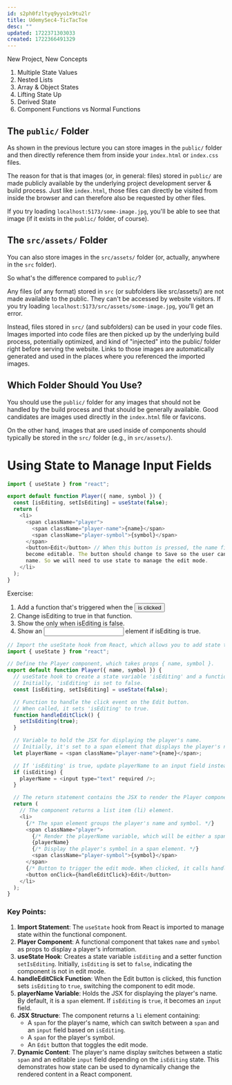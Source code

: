 ```yaml
---
id: s2ph0fzltyq9yyo1x9tu2lr
title: UdemySec4-TicTacToe
desc: ""
updated: 1722371303033
created: 1722366491329
---
```


New Project, New Concepts

1. Multiple State Values
2. Nested Lists
3. Array & Object States
4. Lifting State Up
5. Derived State
6. Component Functions vs Normal Functions

## The `public/` Folder

As shown in the previous lecture you can store images in the `public/` folder and then directly reference them from inside your `index.html` or `index.css` files.

The reason for that is that images (or, in general: files) stored in `public/` are made publicly available by the underlying project development server & build process. Just like `index.html`, those files can directly be visited from inside the browser and can therefore also be requested by other files.

If you try loading `localhost:5173/some-image.jpg`, you'll be able to see that image (if it exists in the `public/` folder, of course).

## The `src/assets/` Folder

You can also store images in the `src/assets/` folder (or, actually, anywhere in the `src` folder).

So what's the difference compared to `public/`?

Any files (of any format) stored in `src` (or subfolders like src/assets/) are not made available to the public. They can't be accessed by website visitors. If you try loading `localhost:5173/src/assets/some-image.jpg`, you'll get an error.

Instead, files stored in `src/` (and subfolders) can be used in your code files. Images imported into code files are then picked up by the underlying build process, potentially optimized, and kind of "injected" into the public/ folder right before serving the website. Links to those images are automatically generated and used in the places where you referenced the imported images.

## Which Folder Should You Use?

You should use the `public/` folder for any images that should not be handled by the build process and that should be generally available. Good candidates are images used directly in the `index.html` file or favicons.

On the other hand, images that are used inside of components should typically be stored in the `src/` folder (e.g., in `src/assets/`).

# Using State to Manage Input Fields

```js
import { useState } from "react";

export default function Player({ name, symbol }) {
  const [isEditing, setIsEditing] = useState(false);
  return (
    <li>
      <span className="player">
        <span className="player-name">{name}</span>
        <span className="player-symbol">{symbol}</span>
      </span>
      <button>Edit</button> // When this button is pressed, the name field should
      become editable. The button should change to Save so the user can confirm the
      name. So we will need to use state to manage the edit mode.
    </li>
  );
}
```

Exercise:

1. Add a function that's triggered when the <button> is clicked
2. Change isEditing to true in that function.
3. Show the <span className="player-name"> only when isEditing is false.
4. Show an <input> element if isEditing is true.

```js
// Import the useState hook from React, which allows you to add state to functional components.
import { useState } from "react";

// Define the Player component, which takes props { name, symbol }.
export default function Player({ name, symbol }) {
  // useState hook to create a state variable 'isEditing' and a function 'setIsEditing' to update it.
  // Initially, 'isEditing' is set to false.
  const [isEditing, setIsEditing] = useState(false);

  // Function to handle the click event on the Edit button.
  // When called, it sets 'isEditing' to true.
  function handleEditClick() {
    setIsEditing(true);
  }

  // Variable to hold the JSX for displaying the player's name.
  // Initially, it's set to a span element that displays the player's name.
  let playerName = <span className="player-name">{name}</span>;

  // If 'isEditing' is true, update playerName to an input field instead of a span.
  if (isEditing) {
    playerName = <input type="text" required />;
  }

  // The return statement contains the JSX to render the Player component.
  return (
    // The component returns a list item (li) element.
    <li>
      {/* The span element groups the player's name and symbol. */}
      <span className="player">
        {/* Render the playerName variable, which will be either a span or an input field based on 'isEditing'. */}
        {playerName}
        {/* Display the player's symbol in a span element. */}
        <span className="player-symbol">{symbol}</span>
      </span>
      {/* Button to trigger the edit mode. When clicked, it calls handleEditClick, which sets 'isEditing' to true. */}
      <button onClick={handleEditClick}>Edit</button>
    </li>
  );
}
```

### Key Points:

1. **Import Statement**: The `useState` hook from React is imported to manage state within the functional component.
2. **Player Component**: A functional component that takes `name` and `symbol` as props to display a player's information.
3. **useState Hook**: Creates a state variable `isEditing` and a setter function `setIsEditing`. Initially, `isEditing` is set to `false`, indicating the component is not in edit mode.
4. **handleEditClick Function**: When the Edit button is clicked, this function sets `isEditing` to `true`, switching the component to edit mode.
5. **playerName Variable**: Holds the JSX for displaying the player's name. By default, it is a `span` element. If `isEditing` is `true`, it becomes an `input` field.
6. **JSX Structure**: The component returns a `li` element containing:
   - A `span` for the player's name, which can switch between a `span` and an `input` field based on `isEditing`.
   - A `span` for the player's symbol.
   - An `Edit` button that toggles the edit mode.
7. **Dynamic Content**: The player's name display switches between a static `span` and an editable `input` field depending on the `isEditing` state. This demonstrates how state can be used to dynamically change the rendered content in a React component.

